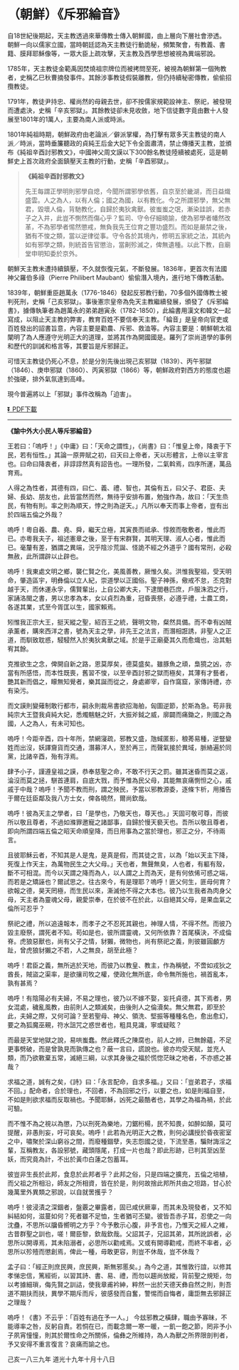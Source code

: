 # （朝鮮）《斥邪綸音》

自18世紀後期起，天主教透過來華傳教士傳入朝鮮國，由上層向下層社會滲透。朝鮮一向以儒家立國，當時朝廷認為天主教徒行動詭秘，頻繁聚會，有教義、書籍、膜拜耶穌像等，一眾大臣上疏攻擊，天主教及西學思想被視為異端邪說。

1785年，天主教徒金範禹因焚燒祖宗牌位而被拷問至死，被視為朝鮮第一個殉教者，史稱乙巳秋曹摘發事件。其餘涉事教徒假裝離教，但仍持續秘密傳教，偷偷招攬教徒。

1791年，教徒尹持忠、權尚然的母親去世，卻不按儒家規範設神主、祭祀，被發現而遭處決，史稱「辛亥邪獄」。其餘教徒卻未見收斂，地下信徒數字竟由數十人發展至1801年的1萬人，主要為南人派或時派。

1801年純祖時期，朝鮮政府由老論派／僻派掌權，為打擊有眾多天主教徒的南人派／時派，當時垂簾聽政的貞純王后金大妃下令全面肅清，禁止傳播天主教，並頒布《純祖辛酉討邪教文》，中國神父周文謨以下300餘名教徒陸續被處死，這是朝鮮史上首次政府全面鎮壓天主教的行動，史稱「辛酉邪獄」。

> **《純祖辛酉討邪教文》**
> 
> 先王每謂正學明則邪學自熄，今聞所謂邪學依舊，自京至於畿湖，而日益熾盛雲。人之為人，以有人倫；國之為國，以有教化。今之所謂邪學，無父無君，毀壞人倫，背馳教化，自歸於夷狄禽獸。彼蚩蚩之氓，漸染詿誤，若赤子之入井，此豈不惻然而傷心乎？監司、守令仔細曉諭，使為邪學者幡然改革，不為邪學者惕然懲戒，無負我先王位育之豐功盛烈。而如是嚴禁之後，猶有不悛之類，當以逆律從事。守令各於其境內，修明五家統之法，其統內如有邪學之類，則統首告官懲治，當劓殄滅之，俾無遺種。以此下教，自廟堂申明知委於京外。

朝鮮天主教未遭持續鎮壓，不久就恢復元氣，不斷發展。1836年，更首次有法國神父羅伯多祿（Pierre Philibert Maubant）偷偷潛入境內，進行地下傳教活動。

1839年，朝鮮重臣趙萬永（1776-1846）發起反邪教行動，70多個外國傳教士被判死刑，史稱「己亥邪獄」。事後憲宗皇帝為免天主教繼續發展，頒發了《斥邪綸書》，據傳執筆者為趙萬永的弟弟趙寅永（1782-1850），此綸書用漢文和韓文一起寫成，以阻止天主教的弊害，教育百姓不要信奉天主教。「綸音」是皇帝向官吏或百姓發出的詔書旨意，內容主要是勸農、斥邪、救洫等。內容主要是：朝鮮朝太祖闡明了為人應遵守光明正大的道理，並將其作為開國國是。羅列了崇尚道學的事例和歷代的訓誡和格言等，其要旨是斥邪歸正。

可惜天主教徒仍死心不息，於是分別先後出現己亥邪獄（1839）、丙午邪獄（1846）、庚申邪獄（1860）、丙寅邪獄（1866）等，朝鮮政府對西方的態度也趨於強硬，排外氣氛達到高峰。

現今普遍將以上「邪獄」事件改稱為「迫害」。

[:arrow_double_down: PDF下載](斥邪綸音.pdf)

***

**《諭中外大小民人等斥邪綸音》**

王若曰：「嗚呼！」《中庸》曰：「天命之謂性」，《尚書》曰：「惟皇上帝，降衷于下民，若有恒性。」其論一原畀賦之初，曰天曰上帝者，天以形體言，上帝以主宰言也。曰命曰降衷者，非諄諄然真有詔告也。一理所發，二氣斡焉，四序所運，萬品育焉。

人得之為性者，其德有四，曰仁、義、禮、智也，其倫有五，曰父子、君臣、夫婦、長幼、朋友也，此皆當然而然，無待乎安排布置，勉強作為，故曰：「天生烝民，有物有則。率之則為順天，悖之則為逆天。」凡所以奉天而事上帝者，豈有出於四端五倫之外哉？

嗚呼！粵自羲、農、堯、舜，繼天立極，其寅畏而祗承、惇敘而敬敷者，惟此而已。亦粵我夫子，祖述憲章之後，至于有宋群賢，其明天理、淑人心者，惟此而已。毫釐有差，猶謂之異端，況乎陰沴荒誕、怪詭不經之外道乎？國有常刑，必殺無赦，此所謂辟以止辟也。

嗚呼！我東處文明之鄉，襲仁賢之化，美風善教，厥惟久矣。洪惟我聖祖，受天明命，肇造區宇，明彝倫以立人紀，崇道學以正國俗。聖子神孫，儆戒不怠，丕克對越于天，而休運永孚，儒賢輩出，上自公卿大夫，下逮閭巷匹庶，戶服洙泗之行，家誦洛閩之書，男以忠孝為本，女以貞烈為重，冠昏喪祭，必遵乎禮，士農工商，各遂其業，式至今胥匡以生，國家賴焉。

矧惟我正宗大王，挺天縱之聖，紹百王之統，聲明文物，粲然具備。而不幸有凶賊承薰者，購來西洋之書，號為天主之學，非先王之法言，而潛相誑誘，非聖人之正道，而馴致耽惑，駸駸然入於夷狄禽獸之域。於是乎正廟憂其久而愈熾也，治其魁宥其餘。

克推欲生之念，俾開自新之路，恩莫厚矣，德莫盛矣。雖豚魚之頑，梟獍之凶，亦當有所感悟，而本性既喪，舊習不悛，以至辛酉討邪之獄而極矣，其薄有才藝者，艷其新而倡之，矇無知覺者，樂其誕而從之，身處卿宰，自作窩窟，家傳詩禮，亦有染污。

而文謨則變薙制敢行都市，嗣永則裁帛書欲招海舶，匈圖逆節，於斯為急。苟非我純宗大王暨我貞純大妃，悉燭魑魅之奸，大振斧鉞之威，廓闢而痛鋤之，則國之為國，人之為人，有未可知也。

嗚呼！今距辛酉，四十年所，禁網寖疏，邪教又盛，虺蜮匿影，稂莠易種，逆豎變姓而出沒，妖譯齎貨而交通，潛募洋人，至於再三，而聲氣接於異域，脈絡遍於同黨，比諸辛酉，殆有浮焉。

肆予小子，謹遵皇祖之謨，恭奉慈聖之命，不敢不行天之罰。雖其迷昏而莫之返，淪沒而莫之拯，駢首連肩，自底大戮，而予惟為民父母，其能無哀痛惻怛之心，戚戚于中哉？嗚呼！予聞不教而刑，謂之殃民，予當以邪教源委，逐條卞析，用播告于爾在廷臣鄰及我八方士女，俾各曉然，爾尚欽哉。

嗚呼！彼為天主之學者，曰「是學也，乃敬天也，尊天也。」天固可敬可尊，而彼所以敬且尊者，不過如滌罪邀寵之諸鄙事，自歸於慢天褻天也。吾所以敬且尊者，即向所謂四端五倫之昭天命順皇降，而日用事為之當於理也，邪正之分，不待兩言。

且彼耶穌云者，不知其是人是鬼，是真是假，而其徒之言，以為「始以天主下降，死復上作天主，為萬物民生之大父母。」天也者，無聲無臭，人也者，有軀有殼，斷不可相混。而今以天謂之降而為人，以人謂之上而為天，是有何依俙可惑之端，而若是之矯誣也？爾試思之。往古來今，有是理耶？嗚呼！匪父何生，匪母何育？欲報之德，昊天罔極，而生民以來，澌滅他不得之大本也。彼乃以生我者為肉身父母，天主者為靈魂父母，親愛崇奉，在於彼不在於此，以自絕其父母，是果血氣之倫所可忍乎？

祭祀之禮，所以追遠報本，而孝子之不忍死其親也，神理人情，不得不然。而彼乃毀主廢祭，謂死者不知。苟如是也，彼所謂靈魂，又何所依靠？首尾橫決，不成倫脊。虎狼惡獸也，尚有父子之情，豺獺，微物也，尚有祭祀之義，則彼雖圓顱方趾，曾虎狼豺獺之不若，人之無良，胡至此極？

嗚呼！君臣之義，無所逃於天地，而彼乃以教皇、教主，作為稱號，不啻如戎狄之酋長，賊盜之渠率，是欲攘司牧之權，使政化無所底，命令無所施也，禍首亂本，孰有甚焉？

嗚呼！有陰陽必有夫婦，不易之理也，彼乃以不嫁不娶，妄托貞德，其下焉者，男女混處，穢亂風教，由前則人之類滅矣，由後則人之倫瀆矣。無父無君，即至於此，夫婦之際，又何可論？至若聖母、神父、領洗、堅振等種種名色，愈出愈幻，要之為狐魔巫覡，符水詛咒之惑世者也，粗具見識，寧或疑眩？

而最是天堂地獄之說，易哄蚩蠢。然此釋氏之陳腐也，前人之辨，已無餘蘊，不足更事劈破，而是曾孰見而孰傳之也？蔽一言曰，謊說也。彼亦均受天賦，並充人類，而乃欲斁棄五常，滅絕三綱，以求其身後之福於慌惚茫昧之地者，不亦惑之甚哉？

求福之道，誠有之矣，《詩》曰：「永言配命，自求多福。」又曰：「豈弟君子，求福不回。」配命者，合於理也，不回者，不為回邪之行，以要之也，如是則福自至，不如是則欲求福而反取禍也。予聞耶穌，凶死之最酷者也，其學之為福為禍，於此可驗。

而不惟不為之視以為懲，乃以刑死為樂地，刀鋸桁楊，民不知畏，如醉如顛，莫可提醒，非愚則妄，吁可哀矣。嗚呼！此若為光明正大之教，則何必講授於昏夜密室之中，嘯聚於深山窮谷之間，而廢種錮孽，失志怨國之徒，下流至愚，騙財誨淫之輩，互稱教友，各設邪號，藏頭隱尾，打成一片也哉？即此形跡，已判其至凶至妖，而究竟為計，不出於黃巾白蓮之包蓄耳。

彼豈非生長於此邦，食息於此邦者乎？此邦之俗，只是四端之擴充，五倫之培植，而父祖之所相沿，師友之所相資，皆在於是，則何故捨此邦所共由之坦路，甘心於幾萬里外異類之邪說，以自就罟擭乎？

嗚呼！彼浸漬之深錮者，盤覈之畢露者，固已咸伏厥辜，而其未及現發者，又不知糾結如何，滋蔓如何？死者雖不足恤，生者猶可丕變。彼皆吾赤子耳，忍使之一向沈蠱，不思所以牖昏嚮明之方乎？今予敷示心腹，非予言也，乃惟天之經人之維，古昔群聖之訓也，嗟！爾臣黎，欽哉欽哉。父詔其子，兄詔其弟，其所訛誤者，必思所以開導焉，其未陷溺者，必思所以勸戒焉。又或有開導勸戒，而終不率者，必思所以殄殪而懲創焉，俾此一種，毋敢更容，則豈不休哉，豈不休哉？

孟子曰：「經正則庶民興，庶民興，斯無邪慝矣。」為今之道，其惟敦行誼，以修其孝悌忠信，篤經術，以習其詩、書、易、禮，而勿以趨尚放縱，背前聖之規矩，勿以考據細瑣，侮先賢之訓詁，使我章甫衿紳，粹然一出於天德天彝自然之則，則吾道不期扶而扶，異學不期斥而斥，彼感發而自奮，警惕而自悔者，庸詎無去邪歸正之理哉？

嗚呼！《書》不云乎：「百姓有過在予一人。」 今玆邪教之橫肆，職由予寡昧，不能導率之咎，反躬自責。若恫在已，而載念爾一寒一暖，一飢一飽之節，罔非予小子夙宵憧憧，則其於爾性命之所關係，倫彝之所維持，為人為獸之所界限剖判者，予又安得不重言復言？哀痛而諭之也。

己亥一八三九年 道光十九年十月十八日
